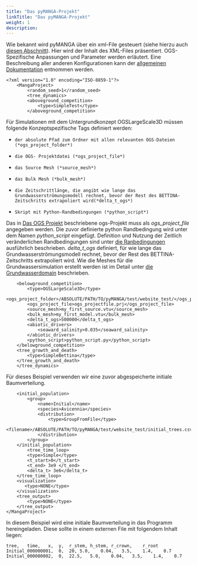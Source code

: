 ```yaml
---
title: "Das pyMANGA-Projekt"
linkTitle: "Das pyMANGA-Projekt"
weight: 1
description:
---
```


Wie bekannt wird pyMANGA über ein xml-File gesteuert (siehe hierzu auch <a href="/de/docs/steuerdatei/">diesen Abschnitt</a>).
Hier wird der Inhalt des XML-Files präsentiert.
OGS-Spezifische Anpassungen und Parameter werden erläutert.
Eine Beschreibung aller anderen Konfigurationen kann der <a href="https://jbathmann.github.io/pyMANGA/project_dox__MangaProject__MangaProject.html" target="_blank">allgemeinen Dokumentation</a> entnommen werden.

    <?xml version="1.0" encoding="ISO-8859-1"?>
        <MangaProject>
            <random_seed>1</random_seed>
            <tree_dynamics>
            <aboveground_competition>
                <type>SimpleTest</type>
            </aboveground_competition>

Für Simulationen mit dem Untergrundkonzept OGSLargeScale3D müssen folgende Konzeptspezifische Tags definiert werden:

-     der absolute Pfad zum Ordner mit allen relevanten OGS-Dateien (*ogs_project_folder*)
-     die OGS- Projektdatei (*ogs_project_file*)
-     das Source Mesh (*source_mesh*)
-     das Bulk Mesh (*bulk_mesh*)
-     die Zeitschrittlänge, die angibt wie lange das Grundwasserströmungsmodell rechnet, bevor der Rest des BETTINA-Zeitschritts extrapoliert wird(*delta_t_ogs*)
-     Skript mit Python-Randbedingungen (*python_script*)

Das in <a href="/de/docs/beispielmodell_ogs_bettina/ogs_projekt/">Das OGS Projekt</a> beschriebene ogs-Projekt muss als *ogs_project_file* angegeben werden.
Die zuvor definierte python Randbedingung wird unter dem Namen *python_script* eingefügt.
Definition und Nutzung der Zeitlich veränderlichen Randbedingungen sind unter <a href="/de/docs/beispielmodell_ogs_bettina/die_randbedingungen/">die Ranbedingungen</a> ausführlich beschrieben. 
*delta_t_ogs* definiert, für wie lange das Grundwasserströmungsmodell rechnet, bevor der Rest des BETTINA-Zeitschritts extrapoliert wird.
Wie die Meshes für die Grundwassersimulation erstellt werden ist im Detail unter <a href="/de/docs/beispielmodell_ogs_bettina/die_grundwasserdomain/">die Grundwasserdomain</a> beschrieben.

        <belowground_competition>
            <type>OGSLargeScale3D</type>
            <ogs_project_folder>/ABSOLUTE/PATH/TO/pyMANGA/test/website_test/</ogs_project_folder>
            <ogs_project_file>ogs_projectfile.prj</ogs_project_file>
            <source_mesh>my_first_source.vtu</source_mesh>
            <bulk_mesh>my_first_model.vtu</bulk_mesh>
            <delta_t_ogs>500000</delta_t_ogs>
            <abiotic_drivers>
                <seaward_salinity>0.035</seaward_salinity>
            </abiotic_drivers>
            <python_script>python_script.py</python_script>
        </belowground_competition>
        <tree_growth_and_death>
            <type>SimpleBettina</type>
        </tree_growth_and_death>
        </tree_dynamics>
	   
Für dieses Beispiel verwenden wir eine zuvor abgespeicherte initiale Baumverteilung.

        <initial_population>
            <group>
                <name>Initial</name>
                <species>Avicennia</species>
                <distribution>
                    <type>GroupFromFile</type>
                    <filename>/ABSOLUTE/PATH/TO/pyMANGA/test/website_test/initial_trees.csv</filename>
                </distribution>
            </group>
        </initial_population>
            <tree_time_loop>
            <type>Simple</type>
            <t_start>0</t_start>
            <t_end> 3e9 </t_end>
            <delta_t> 3e6</delta_t>
        </tree_time_loop>
        <visualization>
           <type>NONE</type>
        </visualization>
        <tree_output>
            <type>NONE</type>
        </tree_output>
    </MangaProject>

In diesem Beispiel wird eine initiale Baumverteilung in das Programm hereingeladen.
Diese sollte in einem externen File mit folgendem Inhalt liegen:

    tree,	time,	x,	y,	r_stem,	h_stem,	r_crown,	r_root	
    Initial_000000001,	0,	20,	5.0,	0.04,	3.5,	1.4,	0.7
    Initial_000000002,	0,	22.5,	5.0,	0.04,	3.5,	1.4,	0.7
	
